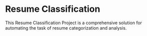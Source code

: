 # Resume Classification 
 This Resume Classification Project is a comprehensive solution for automating the task of resume categorization and analysis.
